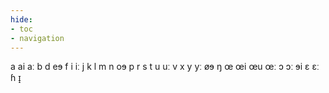 ```yaml
---
hide:
- toc
- navigation
---
```

a
ai
aː
b
d
eɘ
f
i
iː
j
k
l
m
n
oɘ
p
r
s
t
u
uː
v
x
y
yː
øɘ
ŋ
œ
œi
œu
œː
ɔ
ɔː
ɘi
ɛ
ɛː
ɦ
ɪ̝
